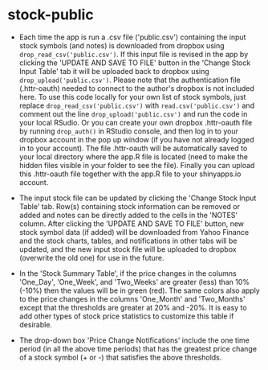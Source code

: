 # stock-public
- Each time the app is run a .csv file ('public.csv') containing the input stock symbols (and notes) is downloaded from dropbox using `drop_read_csv('public.csv')`. If this input file is revised in the app by clicking the 'UPDATE AND SAVE TO FILE' button in the 'Change Stock Input Table' tab it will be uploaded back to dropbox using `drop_upload('public.csv')`. Please note that the authentication file (.httr-oauth) needed to connect to the author's dropbox is not included here. To use this code locally for your own list of stock symbols, just replace `drop_read_csv('public.csv')` with `read.csv('public.csv')` and comment out the line `drop_upload('public.csv')` and run the code in your local RSudio. Or you can create your own dropbox .httr-oauth file by running `drop_auth()` in RStudio console, and then log in to your dropbox account in the pop up window (if you have not already logged in to your account). The file .httr-oauth will be automatically saved to your local directory where the app.R file is located (need to make the hidden files visible in your folder to see the file). Finally you can upload this .httr-oauth file together with the app.R file to your shinyapps.io account.

- The input stock file can be updated by clicking the 'Change Stock Input Table' tab. Row(s) containing stock information can be removed or added and notes can be directly added to the cells in the 'NOTES' column. After clicking the 'UPDATE AND SAVE TO FILE' button, new stock symbol data (if added) will be downloaded from Yahoo Finance and the stock charts, tables, and notifications in other tabs will be updated, and the new input stock file will be uploaded to dropbox (overwrite the old one) for use in the future. 

- In the 'Stock Summary Table', if the price changes in the columns 'One_Day', 'One_Week', and 'Two_Weeks' are greater (less) than 10% (-10%) then the values will be in green (red). The same colors also apply to the price changes in the columns 'One_Month' and 'Two_Months' except that the thresholds are greater at 20% and -20%. It is easy to add other types of stock price statistics to customize this table if desirable.  

- The drop-down box 'Price Change Notifications' include the one time period (in all the above time periods) that has the greatest price change of a stock symbol (+ or -) that satisfies the above thresholds.
